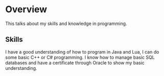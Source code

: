 # Overview
This talks about my skills and knowledge in programming.

## Skills
I have a good understanding of how to program in Java and Lua, I can do some basic C++ or C# programming. I know how to manage basic SQL databases and have a certificate through Oracle to show my basic understanding.
